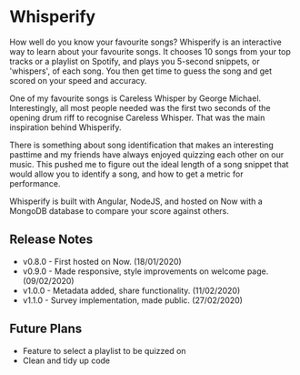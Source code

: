 # Whisperify

How well do you know your favourite songs? Whisperify is an interactive way to learn about your favourite songs. It chooses 10 songs from your top tracks or a playlist on Spotify, and plays you 5-second snippets, or 'whispers', of each song. You then get time to guess the song and get scored on your speed and accuracy. 

One of my favourite songs is Careless Whisper by George Michael. Interestingly, all most people needed was the first two seconds of the opening drum riff to recognise Careless Whisper. That was the main inspiration behind Whisperify. 

There is something about song identification that makes an interesting pasttime and my friends have always enjoyed quizzing each other on our music. This pushed me to figure out the ideal length of a song snippet that would allow you to identify a song, and how to get a metric for performance. 

Whisperify is built with Angular, NodeJS, and hosted on Now with a MongoDB database to compare your score against others. 

## Release Notes
* v0.8.0 - First hosted on Now. (18/01/2020)
* v0.9.0 - Made responsive, style improvements on welcome page. (09/02/2020)
* v1.0.0 - Metadata added, share functionality. (11/02/2020)
* v1.1.0 - Survey implementation, made public. (27/02/2020)

## Future Plans
* Feature to select a playlist to be quizzed on
* Clean and tidy up code